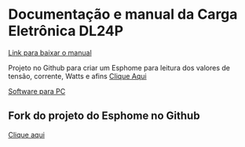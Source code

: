 
# Documentação e manual da Carga Eletrônica DL24P

[Link para baixar o manual](https://www.mediafire.com/folder/m09i9bjv8703d/DL24-DL24P)

Projeto no Github para criar um Esphome para leitura dos valores de tensão, corrente, Watts e afins [Clique Aqui](https://github.com/syssi/esphome-atorch-dl24)

[Software para PC](https://www.mediafire.com/folder/m09i9bjv8703d/DL24-DL24P#ehb6a9elgztxq)

## Fork do projeto do Esphome no Github
[Clique aqui](https://github.com/edilsoncorrea/esphome-atorch-dl24)

